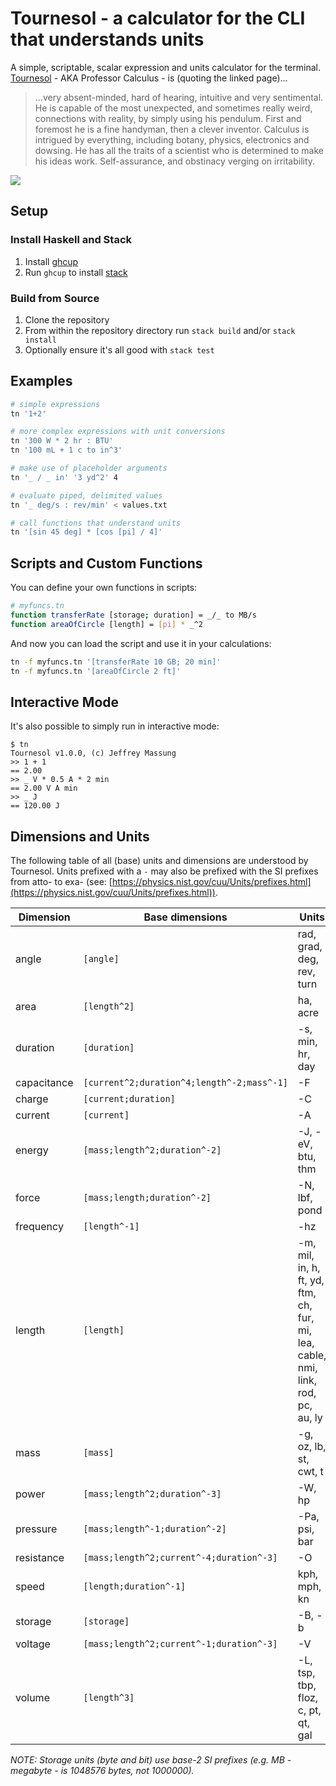 # Tournesol - a calculator for the CLI that understands units

A simple, scriptable, scalar expression and units calculator for the terminal. [Tournesol](https://www.tintin.com/en/characters/professor-calculus) - AKA Professor Calculus - is (quoting the linked page)...

> ...very absent-minded, hard of hearing, intuitive and very sentimental. He is capable of the most unexpected, and sometimes really weird, connections with reality, by simply using his pendulum. First and foremost he is a fine handyman, then a clever inventor. Calculus is intrigued by everything, including botany, physics, electronics and dowsing. He has all the traits of a scientist who is determined to make his ideas work. Self-assurance, and obstinacy verging on irritability.

![](https://cdn001.tintin.com/public/tintin/img/static/professor-calculus/tournesol-calculus.jpg)

## Setup

### Install Haskell and Stack

1. Install [ghcup](https://www.haskell.org/ghcup/)
2. Run `ghcup` to install [stack](https://docs.haskellstack.org/en/stable/README/)

### Build from Source

1. Clone the repository
2. From within the repository directory run `stack build` and/or `stack install`
3. Optionally ensure it's all good with `stack test`

## Examples

```bash
# simple expressions
tn '1+2'

# more complex expressions with unit conversions
tn '300 W * 2 hr : BTU'
tn '100 mL + 1 c to in^3'

# make use of placeholder arguments
tn '_ / _ in' '3 yd^2' 4

# evaluate piped, delimited values
tn '_ deg/s : rev/min' < values.txt

# call functions that understand units
tn '[sin 45 deg] * [cos [pi] / 4]'
```

## Scripts and Custom Functions

You can define your own functions in scripts:

```bash
# myfuncs.tn
function transferRate [storage; duration] = _/_ to MB/s
function areaOfCircle [length] = [pi] * _^2
```

And now you can load the script and use it in your calculations:

```bash
tn -f myfuncs.tn '[transferRate 10 GB; 20 min]'
tn -f myfuncs.tn '[areaOfCircle 2 ft]'
```

## Interactive Mode

It's also possible to simply run in interactive mode:

```
$ tn
Tournesol v1.0.0, (c) Jeffrey Massung
>> 1 + 1
== 2.00
>> _ V * 0.5 A * 2 min
== 2.00 V A min
>> _ J
== 120.00 J
```

## Dimensions and Units

The following table of all (base) units and dimensions are understood by Tournesol. Units prefixed with a `-` may also be prefixed with the SI prefixes from atto- to exa- (see: [https://physics.nist.gov/cuu/Units/prefixes.html](https://physics.nist.gov/cuu/Units/prefixes.html)).

| Dimension | Base dimensions | Units
|-|-|-
| angle | `[angle]` | rad, grad, deg, rev, turn
| area | `[length^2]` | ha, acre
| duration | `[duration]` | -s, min, hr, day
| capacitance | `[current^2;duration^4;length^-2;mass^-1]` | -F
| charge | `[current;duration]` | -C
| current | `[current]` | -A
| energy | `[mass;length^2;duration^-2]` | -J, -eV, btu, thm
| force | `[mass;length;duration^-2]` | -N, lbf, pond
| frequency | `[length^-1]` | -hz
| length | `[length]` | -m, mil, in, h, ft, yd, ftm, ch, fur, mi, lea, cable, nmi, link, rod, pc, au, ly
| mass | `[mass]` | -g, oz, lb, st, cwt, t
| power | `[mass;length^2;duration^-3]` | -W, hp
| pressure | `[mass;length^-1;duration^-2]` | -Pa, psi, bar
| resistance | `[mass;length^2;current^-4;duration^-3]` | -O
| speed | `[length;duration^-1]` | kph, mph, kn
| storage | `[storage]` | -B, -b
| voltage | `[mass;length^2;current^-1;duration^-3]` | -V
| volume | `[length^3]` | -L, tsp, tbp, floz, c, pt, qt, gal

_NOTE: Storage units (byte and bit) use base-2 SI prefixes (e.g. MB - megabyte - is 1048576 bytes, not 1000000)._

